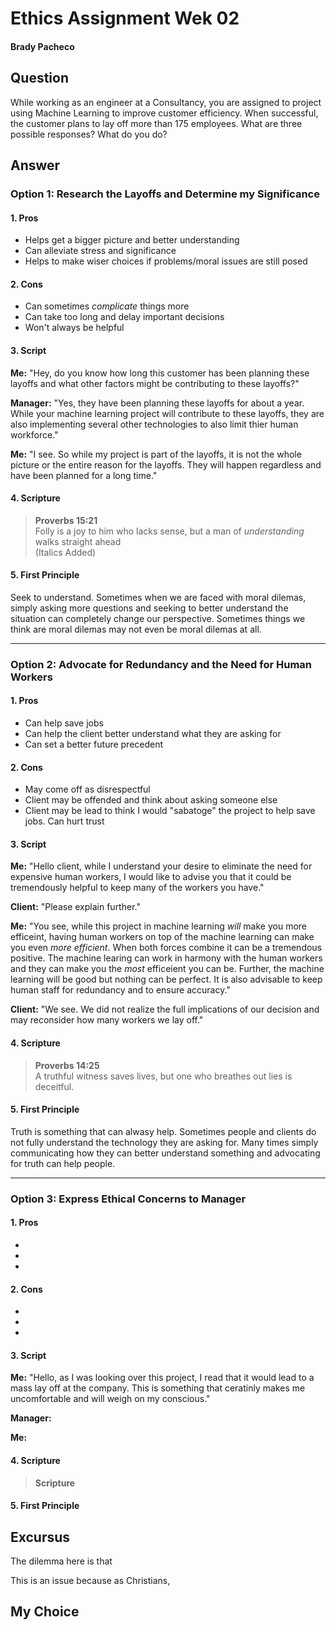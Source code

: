 # Ethics Assignment Wek 02
#### Brady Pacheco

## Question

While working as an engineer at a Consultancy, you are assigned to project using Machine Learning to improve customer efficiency. When successful, the customer plans to lay off more than 175 employees. What are three possible responses? What do you do?

## Answer

### Option 1: Research the Layoffs and Determine my Significance
#### 1. Pros

* Helps get a bigger picture and better understanding
* Can alleviate stress and significance
* Helps to make wiser choices if problems/moral issues are still posed

#### 2. Cons

* Can sometimes *complicate* things more
* Can take too long and delay important decisions
* Won't always be helpful

#### 3. Script

**Me:** "Hey, do you know how long this customer has been planning these layoffs and what other factors might be contributing to these layoffs?"

**Manager:** "Yes, they have been planning these layoffs for about a year. While your machine learning project will contribute to these layoffs, they are also implementing several other technologies to also limit thier human workforce."

**Me:** "I see. So while my project is part of the layoffs, it is not the whole picture or the entire reason for the layoffs. They will happen regardless and have been planned for a long time."

#### 4. Scripture

> **Proverbs 15:21** <br> Folly is a joy to him who lacks sense, but a man of *understanding* walks straight ahead <br> (Italics Added)

#### 5. First Principle
Seek to understand. Sometimes when we are faced with moral dilemas, simply asking more questions and seeking to better understand the situation can completely change our perspective. Sometimes things we think are moral dilemas may not even be moral dilemas at all. 

***

### Option 2: Advocate for Redundancy and the Need for Human Workers
#### 1. Pros

* Can help save jobs
* Can help the client better understand what they are asking for
* Can set a better future precedent

#### 2. Cons

* May come off as disrespectful
* Client may be offended and think about asking someone else
* Client may be lead to think I would "sabatoge" the project to help save jobs. Can hurt trust

#### 3. Script

**Me:** "Hello client, while I understand your desire to eliminate the need for expensive human workers, I would like to advise you that it could be tremendously helpful to keep many of the workers you have."

**Client:** "Please explain further."

**Me:** "You see, while this project in machine learning *will* make you more efficeint, having human workers on top of the machine learning can make you even *more efficient*. When both forces combine it can be a tremendous positive. The machine learing can work in harmony with the human workers and they can make you the *most* efficeient you can be. Further, the machine learning will be good but nothing can be perfect. It is also advisable to keep human staff for redundancy and to ensure accuracy."

**Client:** "We see. We did not realize the full implications of our decision and may reconsider how many workers we lay off."

#### 4. Scripture

> **Proverbs 14:25** <br> A truthful witness saves lives, but one who breathes out lies is deceitful.

#### 5. First Principle
Truth is something that can alwasy help. Sometimes people and clients do not fully understand the technology they are asking for. Many times simply communicating how they can better understand something and advocating for truth can help people.

***

### Option 3: Express Ethical Concerns to Manager
#### 1. Pros

* 
* 
* 

#### 2. Cons

* 
* 
* 

#### 3. Script

**Me:** "Hello, as I was looking over this project, I read that it would lead to a mass lay off at the company. This is something that ceratinly makes me uncomfortable and will weigh on my conscious."

**Manager:** 

**Me:** 

#### 4. Scripture

> **Scripture** <br> 

#### 5. First Principle


## Excursus

The dilemma here is that 

This is an issue because as Christians, 

## My Choice

